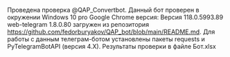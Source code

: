 Проведена проверка @QAP_Convertbot.
Данный бот проверен в окружении Windows 10 pro Google Chrome версия: Версия 118.0.5993.89 web-telegram 1.8.0.80  загружен из репозитория https://github.com/fedorburyakov/QAP_bot/blob/main/README.md. 
Для работы с данным телеграм-ботом установлены пакеты requests и PyTelegramBotAPI (версия 4.X).
Результаты проверки в файле Бот.xlsx

